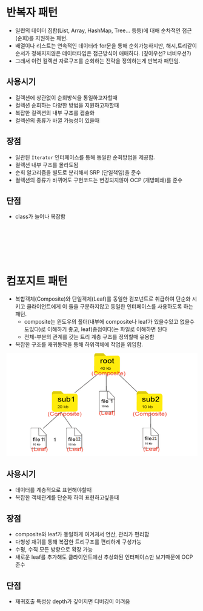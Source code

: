 # 반복자 패턴

- 일련의 데이터 집합(List, Array, HashMap, Tree... 등등)에 대해 순차적인 접근(순회)를 지원하는 패턴.
- 배열이나 리스트는 연속적인 데이터라 for문을 통해 순회가능하지만, 해시,트리같이 순서가 정해지지않은 데이터타입은 접근방식이 애매하다. (깊이우선? 너비우선?)
- 그래서 이런 컬렉션 자료구조를 순회하는 전략을 정의하는게 반복자 패턴임.

## 사용시기

- 컬렉션에 상관없이 순회방식을 통일하고자할때
- 컬렉션 순회하는 다양한 방법을 지원하고자할때
- 복잡한 컬렉션의 내부 구조를 캡슐화
- 컬렉션의 종류가 바뀔 가능성이 있을때

## 장점

- 일관된 `Iterator` 인터페이스를 통해 동일한 순회방법을 제공함.
- 컬렉션 내부 구조를 몰라도됨
- 순회 알고리즘을 별도로 분리해서 SRP (단일책임)을 준수
- 컬렉션의 종류가 바뀌어도 구현코드는 변경되지않아 OCP (개방폐쇄)를 준수

## 단점

- class가 늘어나 복잡함

<br/><br/><br/><br/><br/>

# 컴포지트 패턴

- 복합객체(Composite)와 단일객체(Leaf)를 동일한 컴포넌트로 취급하여 단순화 시키고 클라이언트에게 이 둘을 구분하지않고 동일한 인터페이스를 사용하도록 하는 패턴.
  - composite는 윈도우의 폴더(내부에 composite나 leaf가 있을수있고 없을수도있다)로 이해하기 좋고, leaf(종점이다)는 파일로 이해하면 된다
  - 전체-부분의 관계를 갖는 트리 계층 구조를 정의할때 유용함
- 복잡한 구조를 재귀동작을 통해 하위객체에 작업을 위임함.

![Alt text](image.png)

## 사용시기

- 데이터를 계층적으로 표현해야할때
- 복잡한 객체관계를 단순화 하여 표현하고싶을때

## 장점

- composite와 leaf가 동일하게 여겨져서 연산, 관리가 편리함
- 다형성 재귀를 통해 복잡한 트리구조를 편리하게 구성가능
- 수평, 수직 모든 방향으로 확장 가능
- 새로운 leaf를 추가해도 클라이언트에선 추상화된 인터페이스만 보기때문에 OCP 준수

## 단점

- 재귀호출 특성상 depth가 깊어지면 디버깅이 어려움
